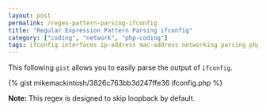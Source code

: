 ```yaml
---
layout: post
permalink: /regex-pattern-parsing-ifconfig
title: "Regular Expression Pattern Parsing ifconfig"
category: ["coding", "network", "php-coding"]
tags: ifconfig interfaces ip-address mac-address networking parsing php-2 regex
---
```


This following `gist` allows you to easily parse the output of `ifconfig`.

{% gist mikemackintosh/3826c763bb3d247ffe36 ifconfig.php %}

**Note:** This regex is designed to skip loopback by default.